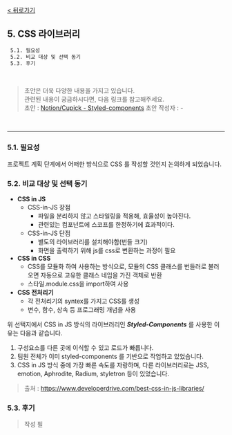 [< 뒤로가기](./README.md)

## 5. CSS 라이브러리

```cmd
 5.1. 필요성
 5.2. 비교 대상 및 선택 동기
 5.3. 후기
```

<br>

> 초안은 더욱 다양한 내용을 가지고 있습니다. <br>
> 관련된 내용이 궁금하시다면, 다음 링크를 참고해주세요. <br>
> 초안 : [Notion/Cupick - Styled-components](https://www.notion.so/5e458f2e19c544dc99651f3af3e59d9c#3e55d609b5ff40cf894931e079f6931a)
> 초안 작성자 : -

<br>
<hr>

### 5.1. 필요성

프로젝트 계획 단계에서 어떠한 방식으로 CSS 를 작성할 것인지 논의하게 되었습니다.

### 5.2. 비교 대상 및 선택 동기

- **CSS in JS**
    - CSS-in-JS 장점
        - 파일을 분리하지 않고 스타일링을 적용해, 효율성이 높아진다.
        - 관련있는 컴포넌트에 스코프를 한정하기에 효과적이다.
    - CSS-in-JS 단점
        - 별도의 라이브러리를 설치해야함(번들 크기)
        - 화면을 출력하기 위해 js를 css로 변환하는 과정이 필요
- **CSS in CSS**
    - CSS를 모듈화 하여 사용하는 방식으로, 모듈의 CSS 클래스를 번들러로 불러오면
    자동으로 고유한 클래스 네임을 가진 객체로 반환
    - 스타일.module.css을 import하여 사용
- **CSS 전처리기**
    - 각 전처리기의 syntex를 가지고 CSS를 생성
    - 변수, 함수, 상속 등 프로그래밍 개념을 사용

위 선택지에서 CSS in JS 방식의 라이브러리인 ***Styled-Components*** 를 사용한 이유는 다음과 같습니다.

1. 구성요소를 다른 곳에 이식할 수 있고 로드가 빠릅니다.
2. 팀원 전체가 이미 styled-components 를 기반으로 작업하고 있었습니다.
3. CSS in JS 방식 중에 가장 빠른 속도를 자랑하며, 다른 라이브러리로는 JSS, emotion, Aphrodite, Radium, styletron 등이 있었습니다.
> 출처 : https://www.developerdrive.com/best-css-in-js-libraries/

### 5.3. 후기

> 작성 필